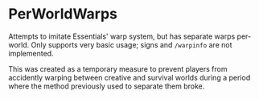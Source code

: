 # PerWorldWarps

Attempts to imitate Essentials' warp system, but has separate warps per-world. Only supports very basic usage; signs and `/warpinfo` are not implemented.

This was created as a temporary measure to prevent players from accidently warping between creative and survival worlds during a period where the method previously used to separate them broke.